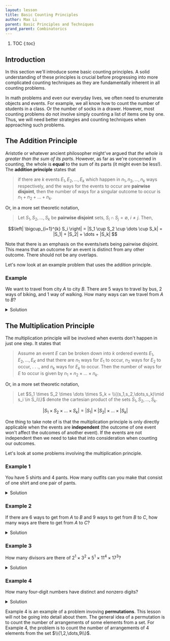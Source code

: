```yaml
---
layout: lesson
title: Basic Counting Principles
author: Max Li
parent: Basic Principles and Techniques
grand_parent: Combinatorics
---
```

1. TOC
{:toc}

## Introduction

In this section we'll introduce some basic counting principles. A solid understanding of these principles is crucial before progressing into more complicated counting techniques as they are fundamentally inherent in all counting problems. 

In math problems and even our everyday lives, we often need to enumerate objects and events. For example, we all know how to count the number of students in a class. Or the number of socks in a drawer. However, most counting problems do not involve simply counting a list of items one by one. Thus, we will need better strategies and counting techniques when approaching such problems.  

## The Addition Principle 

Aristotle or whatever ancient philosopher might've argued that *the whole is greater than the sum of its parts*. However, as far as we're concerned in counting, the whole is **equal** to the sum of its parts (it might even be less!). The **addition principle** states that 

> if there are $k$ events $E_1,E_2,\dots,E_k$ which happen in $n_1,n_2,\dots,n_k$ ways respectively, and the ways for the events to occur are **pairwise disjoint**, then the number of ways for a singular outcome to occur is $n_1+n_2+\dots+n_k$.

Or, in a more set theoretic notation,

> Let $S_1, S_2, \dots, S_k$ be **pairwise disjoint** sets, $S_i \cap S_j = \emptyset,\ i \neq j$. Then,

$$\left| \bigcup_{i=1}^{k} S_i \right| = |S_1 \cup S_2 \cup \dots \cup S_k| = |S_1| + |S_2| + \dots + |S_k| $$ 

Note that there is an emphasis on the events/sets being pairwise disjoint. This means that an outcome for an event is distinct from any other outcome. There should not be any overlaps.

Let's now look at an example problem that uses the addition principle. 

### Example 

We want to travel from city $A$ to city $B$. There are $5$ ways to travel by bus, $2$ ways of biking, and $1$ way of walking. How many ways can we travel from $A$ to $B$? 

<details>
    <summary> Solution </summary>
    <p>
        By the addition principle, the total number of ways is $5+2+1=8$. Simple huh? Don't let the simplicity downplay the importance of the addition principle though, you'll be using it <i>a lot</i> in counting problems. However, this is pretty much the full extent of which the addition principle can be used alone. To solve more complicated problems, we will need to combine its use with other counting principles. 
    </p>
</details>

## The Multiplication Principle

The multiplication principle will be involved when events don't happen in just one step. It states that 

> Assume an event $E$ can be broken down into $k$ ordered events $E_1,E_2,\dots,E_K$ and that there are $n_1$ ways for $E_1$ to occur, $n_2$ ways for $E_2$ to occur, . . ., and $n_k$ ways for $E_k$ to occur. Then the number of ways for $E$ to occur is given by $n_1\times n_2\times \ldots \times n_k$.

Or, in a more set theoretic notation,

> Let $S_1 \times S_2 \times \dots \times S_k = \\{(s_1,s_2,\dots,s_k)\mid s_i \in S_i\\}$ denote the cartesian product of the sets $S_1,S_2,\dots,S_k$. 

$$|S_1 \times S_2 \times \dots \times S_k| = |S_1| \times |S_2| \times \dots \times |S_k| $$ 

One thing to take note of is that the multiplication principle is only directly applicable when the events are **independent** (the outcome of one event won't affect the outcomes of another event). If the events are not independent then we need to take that into consideration when counting our outcomes.

Let's look at some problems involving the multiplication principle. 

### Example 1

You have $5$ shirts and $4$ pants. How many outfits can you make that consist of one shirt and one pair of pants. 

<details>
    <summary> Solution </summary>
    <p>
        We have $5$ choices for the shirt. Then for each shirt we have $4$ choices for the pants. Therefore the total number of outfits we can form is $4\times 5=20$. Notice that we could've chosen the pants before the shirt and the total would still remain the same. 
    </p>
</details>

### Example 2

If there are $6$ ways to get from $A$ to $B$ and $9$ ways to get from $B$ to $C$, how many ways are there to get from $A$ to $C$?

<details>
    <summary> Solution </summary>
    <p>
        This is another straightforward application of the multiplcation principle. The total number of ways to get from $A$ to $C$ will be $6\times 9=63$.
    </p>
</details>

### Example 3

How many divisors are there of $2^{1}\times 3^{2} \times 5^{1} \times 11^{4} \times 17^{3}$?

<details>
    <summary> Solution </summary>
    <p>
        This problem requires a little bit of number theoretic insight. A divisor of $2^{1}\times 3^{2} \times 5^{1} \times 11^{4} \times 17^{3}$ will be of the form $$2^{a}\times 3^{b} \times 5^{c} \times 11^{d} \times 17^{e}
        \text{, where }0\le a\le 1, 0\le b\le 2, 0\le c\le 1, 0\le d\le 4, 0\le e\le 3$$ There are $2$ choices for $a$, $3$ choices for $b$, $2$ choices for $c$, $5$ choices for $d$, and $4$ choices for $e$. Therefore, the number of divisors is $2\times 3 \times 2 \times 5 \times 4 = 240$.
    </p>
</details>

### Example 4

How many four-digit numbers have distinct and nonzero digits?

<details>
    <summary> Solution </summary>
    <p>
        This is an example of a problem which the events are not independent. If we choose a number for the current digit, we can't choose this number for any later digits. So we can't bindly apply the multiplication principle. However, what we can notice is that although the choices themselves are not independent at each step, the <i>number</i> of choices is. For example, the first digit always has $9$ choices, the numbers from $1$ through $9$. Let's say we choose $1$ as our first digit. Then the choices for the second digit are $2,3,\dots,9$, $8$ numbers in total. What would happen if we choose $2$ as our first digit? The choices for the second digit are $1,3,4,\dots,9$, also $8$ numbers in total. We can see that no matter what number we choose for our first digit, there will always be $8$ choices for the second digit. There will be $7$ choices for the third digit and $6$ choices for the the fourth digit. Therefore, the total amount of numbers that satisfy the constraints is $9\times 8\times 7\times 6= 3024$. 
    </p>
</details>

Example 4 is an example of a problem invoving **permutations**. This lesson will not be going into detail about them. The general idea of a permutation is to count the number of arrangements of some elements from a set. For Example 4, the problem is to count the number of arrangements of $4$ elements from the set $\\{1,2,\dots,9\\}$.